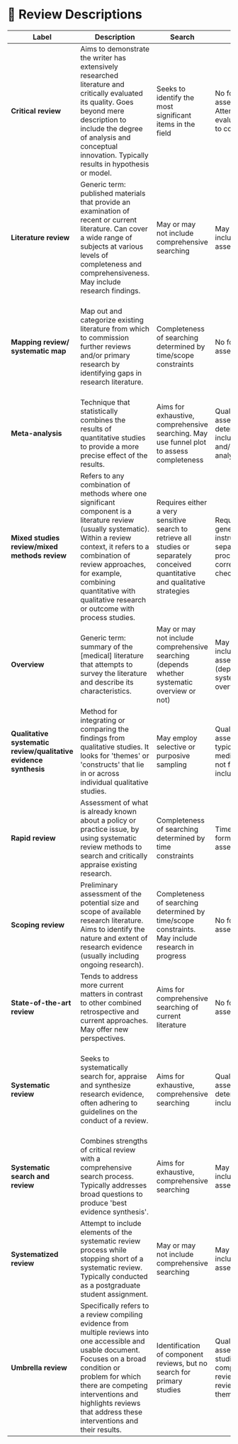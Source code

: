 # 🔦 Review Descriptions

| Label                                                            | Description                                                                                                                                                                                                                                                                                | Search                                                                                                                          | Appraisal                                                                                                    | Synthesis                                                                                                                                                   | Analysis                                                                                                                                                                               |
| ---------------------------------------------------------------- | ------------------------------------------------------------------------------------------------------------------------------------------------------------------------------------------------------------------------------------------------------------------------------------------ | ------------------------------------------------------------------------------------------------------------------------------- | ------------------------------------------------------------------------------------------------------------ | ----------------------------------------------------------------------------------------------------------------------------------------------------------- | -------------------------------------------------------------------------------------------------------------------------------------------------------------------------------------- |
| **Critical review**                                              | Aims to demonstrate the writer has extensively researched literature and critically evaluated its quality. Goes beyond mere description to include the degree of analysis and conceptual innovation. Typically results in hypothesis or model.                                             | Seeks to identify the most significant items in the field                                                                       | No formal quality assessment. Attempts to evaluate according to contribution                                 | Typically narrative, perhaps conceptual or chronological                                                                                                    | Significant component: seeks to identify conceptual contribution to embody existing or derive new theory                                                                               |
| **Literature review**                                            | Generic term: published materials that provide an examination of recent or current literature. Can cover a wide range of subjects at various levels of completeness and comprehensiveness. May include research findings.                                                                  | May or may not include comprehensive searching                                                                                  | May or may not include quality assessment                                                                    | Typically narrative                                                                                                                                         | Analysis may be chronological, conceptual, thematic, etc.                                                                                                                              |
| **Mapping review/ systematic map**                               | Map out and categorize existing literature from which to commission further reviews and/or primary research by identifying gaps in research literature.                                                                                                                                    | Completeness of searching determined by time/scope constraints                                                                  | No formal quality assessment                                                                                 | May be graphical and tabular                                                                                                                                | Characterizes the quantity and quality of literature, perhaps by study design and other key features. May identify the need for primary or secondary research                          |
| **Meta-analysis**                                                | Technique that statistically combines the results of quantitative studies to provide a more precise effect of the results.                                                                                                                                                                 | Aims for exhaustive, comprehensive searching. May use funnel plot to assess completeness                                        | Quality assessment may determine inclusion/exclusion and/or sensitivity analyses                             | Graphical and tabular with narrative commentary                                                                                                             | Numerical analysis of measures of effect assuming the absence of heterogeneity                                                                                                         |
| **Mixed studies review/mixed methods review**                    | Refers to any combination of methods where one significant component is a literature review (usually systematic). Within a review context, it refers to a combination of review approaches, for example, combining quantitative with qualitative research or outcome with process studies. | Requires either a very sensitive search to retrieve all studies or separately conceived quantitative and qualitative strategies | Requires either a generic appraisal instrument or separate appraisal processes with corresponding checklists | Typically both components will be presented as narrative and in tables. May also employ graphical means of integrating quantitative and qualitative studies | Analysis may characterize both literatures and look for correlations between characteristics or use gap analysis to identify aspects absent in one literature but missing in the other |
| **Overview**                                                     | Generic term: summary of the \[medical] literature that attempts to survey the literature and describe its characteristics.                                                                                                                                                                | May or may not include comprehensive searching (depends whether systematic overview or not)                                     | May or may not include quality assessment (depends whether systematic overview or not)                       | Synthesis depends on whether systematic or not. Typically narrative but may include tabular features                                                        | Analysis may be chronological, conceptual, thematic, etc.                                                                                                                              |
| **Qualitative systematic review/qualitative evidence synthesis** | Method for integrating or comparing the findings from qualitative studies. It looks for 'themes' or 'constructs' that lie in or across individual qualitative studies.                                                                                                                     | May employ selective or purposive sampling                                                                                      | Quality assessment typically used to mediate messages not for inclusion/exclusion                            | Qualitative, narrative synthesis                                                                                                                            | Thematic analysis, may include conceptual models                                                                                                                                       |
| **Rapid review**                                                 | Assessment of what is already known about a policy or practice issue, by using systematic review methods to search and critically appraise existing research.                                                                                                                              | Completeness of searching determined by time constraints                                                                        | Time-limited formal quality assessment                                                                       | Typically narrative and tabular                                                                                                                             | Quantities of literature and overall quality/direction of effect of literature                                                                                                         |
| **Scoping review**                                               | Preliminary assessment of the potential size and scope of available research literature. Aims to identify the nature and extent of research evidence (usually including ongoing research).                                                                                                 | Completeness of searching determined by time/scope constraints. May include research in progress                                | No formal quality assessment                                                                                 | Typically tabular with some narrative commentary                                                                                                            | Characterizes the quantity and quality of literature, perhaps by study design and other key features. Attempts to specify a viable review                                              |
| **State-of-the-art review**                                      | Tends to address more current matters in contrast to other combined retrospective and current approaches. May offer new perspectives.                                                                                                                                                      | Aims for comprehensive searching of current literature                                                                          | No formal quality assessment                                                                                 | Typically narrative, may have tabular accompaniment                                                                                                         | Current state of knowledge and priorities for future investigation and research                                                                                                        |
| **Systematic review**                                            | Seeks to systematically search for, appraise and synthesize research evidence, often adhering to guidelines on the conduct of a review.                                                                                                                                                    | Aims for exhaustive, comprehensive searching                                                                                    | Quality assessment may determine inclusion/exclusion                                                         | Typically narrative with tabular accompaniment                                                                                                              | What is known; recommendations for practice. What remains unknown; uncertainty around findings, recommendations for future research                                                    |
| **Systematic search and review**                                 | Combines strengths of critical review with a comprehensive search process. Typically addresses broad questions to produce 'best evidence synthesis'.                                                                                                                                       | Aims for exhaustive, comprehensive searching                                                                                    | May or may not include quality assessment                                                                    | Minimal narrative, tabular summary of studies                                                                                                               | What is known; recommendations for practice. Limitations                                                                                                                               |
| **Systematized review**                                          | Attempt to include elements of the systematic review process while stopping short of a systematic review. Typically conducted as a postgraduate student assignment.                                                                                                                        | May or may not include comprehensive searching                                                                                  | May or may not include quality assessment                                                                    | Typically narrative with tabular accompaniment                                                                                                              | What is known; uncertainty around findings; limitations of methodology                                                                                                                 |
| **Umbrella review**                                              | Specifically refers to a review compiling evidence from multiple reviews into one accessible and usable document. Focuses on a broad condition or problem for which there are competing interventions and highlights reviews that address these interventions and their results.           | Identification of component reviews, but no search for primary studies                                                          | Quality assessment of studies within component reviews and/or of reviews themselves                          | Graphical and tabular with narrative commentary                                                                                                             | What is known; recommendations for practice. What remains unknown; recommendations for future research                                                                                 |
